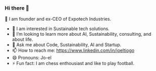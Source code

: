 ### Hi there 👋
🔭 I am  founder and ex-CEO of Expotech Industries.
- 👯 I am interested in Sustainable tech solutions.
- 🤔 I’m looking to learn more about AI, Sustainability, consulting, and about life. 
- 💬 Ask me about Code, Sustainability, AI and Startup.
- 📫 How to reach me: https://www.linkedin.com/in/joeltiogo
- 😄 Pronouns: Jo-el
- ⚡ Fun fact: I am chess enthousiast and like to play football.
